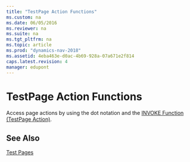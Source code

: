 ```yaml
---
title: "TestPage Action Functions"
ms.custom: na
ms.date: 06/05/2016
ms.reviewer: na
ms.suite: na
ms.tgt_pltfrm: na
ms.topic: article
ms.prod: "dynamics-nav-2018"
ms.assetid: 4eba463e-d0ac-4b69-928a-07a671e2f814
caps.latest.revision: 4
manager: edupont
---
```

# TestPage Action Functions
Access page actions by using the dot notation and the [INVOKE Function \(TestPage Action\)](INVOKE-Function--TestPage-Action-.md).  
  
## See Also  
 [Test Pages](Test-Pages.md)